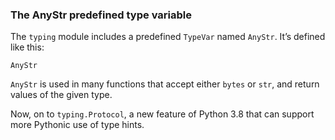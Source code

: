 ### The AnyStr predefined type variable

The `typing` module includes a predefined `TypeVar` named `AnyStr`. It’s defined like this:

```
AnyStr
```

`AnyStr` is used in many functions that accept either `bytes` or `str`, and return values of the given type.

Now, on to `typing.Protocol`, a new feature of Python 3.8 that can support more Pythonic use of type hints.